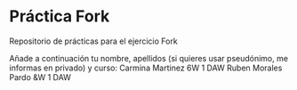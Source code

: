 ﻿# Práctica Fork
Repositorio de prácticas para el ejercicio Fork

Añade a continuación tu nombre,  apellidos (si quieres usar pseudónimo, me informas en privado)  y curso:
Carmina Martinez 6W 1 DAW
Ruben Morales Pardo &W 1 DAW


